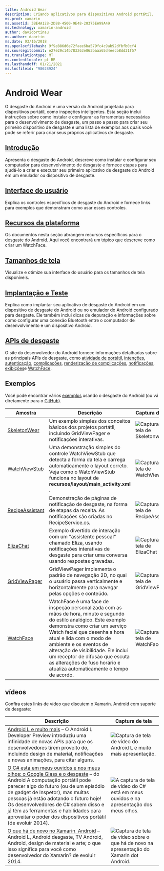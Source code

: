 ```yaml
---
title: Android Wear
description: Criando aplicativos para dispositivos Android portátil.
ms.prod: xamarin
ms.assetid: 3BE4A128-2D88-4500-9E48-20375EA99A49
ms.technology: xamarin-android
author: davidortinau
ms.author: daortin
ms.date: 03/16/2018
ms.openlocfilehash: 9f9e886d6e72faee6ba579fc4c9ab92dfbfb0cf4
ms.sourcegitcommit: e27e29c14b783263e063baaa65d4eecb8dd31f57
ms.translationtype: MT
ms.contentlocale: pt-BR
ms.lasthandoff: 01/21/2021
ms.locfileid: "98628924"
---
```

# <a name="android-wear"></a>Android Wear

O desgaste do Android é uma versão do Android projetada para dispositivos portátil, como inspeções inteligentes. Esta seção inclui instruções sobre como instalar e configurar as ferramentas necessárias para o desenvolvimento de desgaste, um passo a passo para criar seu primeiro dispositivo de desgaste e uma lista de exemplos aos quais você pode se referir para criar seus próprios aplicativos de desgaste.

## <a name="getting-started"></a>[Introdução](~/android/wear/get-started/index.md)

Apresenta o desgaste do Android, descreve como instalar e configurar seu computador para desenvolvimento de desgaste e fornece etapas para ajudá-lo a criar e executar seu primeiro aplicativo de desgaste do Android em um emulador ou dispositivo de desgaste.

## <a name="user-interface"></a>[Interface do usuário](~/android/wear/user-interface/index.md)

Explica os controles específicos de desgaste do Android e fornece links para exemplos que demonstram como usar esses controles.

## <a name="platform-features"></a>[Recursos da plataforma](~/android/wear/platform/index.md)

Os documentos nesta seção abrangem recursos específicos para o desgaste do Android. Aqui você encontrará um tópico que descreve como criar um WatchFace.

## <a name="screen-sizes"></a>[Tamanhos de tela](~/android/wear/screen-sizes.md)

Visualize e otimize sua interface do usuário para os tamanhos de tela disponíveis.

## <a name="deployment--testing"></a>[Implantação e Teste](~/android/wear/deploy-test/index.md)

Explica como implantar seu aplicativo de desgaste do Android em um dispositivo de desgaste do Android ou no emulador do Android configurado para desgaste. Ele também inclui dicas de depuração e informações sobre como configurar uma conexão Bluetooth entre o computador de desenvolvimento e um dispositivo Android.

## <a name="wear-apis"></a>[APIs de desgaste](https://developer.android.com/reference/android/support/wearable)

O site do desenvolvedor do Android fornece informações detalhadas sobre as principais APIs de desgaste, como [atividade de portátil](https://developer.android.com/reference/android/support/wearable/activity/package-summary.html), [intenções](https://developer.android.com/reference/com/google/android/wearable/intent/package-summary.html), [autenticação](https://developer.android.com/reference/android/support/wearable/authentication/package-summary.html), [complicações](https://developer.android.com/reference/android/support/wearable/complications/package-summary.html), [renderização de complicações](https://developer.android.com/reference/android/support/wearable/complications/rendering/package-summary.html), [notificações](https://developer.android.com/reference/android/support/wearable/notifications/package-summary.html), [exibições](https://developer.android.com/reference/android/support/wearable/view/package-summary.html)e [WatchFace](https://developer.android.com/reference/android/support/wearable/watchface/package-summary.html).

## <a name="samples"></a>Exemplos

Você pode encontrar vários [exemplos](/samples/browse/?products=xamarin&term=Xamarin.Android%2bwear) usando o desgaste do Android (ou vá diretamente para o [GitHub](https://github.com/xamarin/monodroid-samples/tree/master/wear)).

|Amostra|Descrição|Captura de tela|
|--- |--- |--- |
|[SkeletonWear](/samples/xamarin/monodroid-samples/wear-skeletonwear)|Um exemplo simples dos conceitos básicos dos projetos portátil, incluindo GridViewPager e notificações interativas.|![Captura de tela de Skeletonwear](images/skeleton.png)|
|[WatchViewStub](/samples/xamarin/monodroid-samples/wear-watchviewstub)|Uma demonstração simples do controle WatchViewStub que detecta a forma da tela e carrega automaticamente o layout correto. Veja como o WatchViewStub funciona no layout de **recursos/layout/main_activity.xml** .|![Captura de tela de WatchViewStub](images/watchview.png)|
|[RecipeAssistant](/samples/xamarin/monodroid-samples/wear-recipeassistant)|Demonstração de páginas de notificação de desgaste, na forma de etapas da receita. As notificações são criadas no RecipeService.cs.|![Captura de tela de RecipeAssistant](images/recipeassist.png)|
|[ElizaChat](/samples/xamarin/monodroid-samples/wear-elizachat)|Exemplo divertido de interação com um "assistente pessoal" chamado Eliza, usando notificações interativas de desgaste para criar uma conversa usando respostas gravadas.|![Captura de tela de ElizaChat](images/eliza.png)|
|[GridViewPager](/samples/xamarin/monodroid-samples/wear-gridviewpager)|GridViewPager implementa o padrão de navegação 2D, no qual o usuário passa verticalmente e horizontalmente para navegar pelas opções e conteúdo.|![Captura de tela de GridViewPager](images/gridviewpager.png)|
|[WatchFace](/samples/xamarin/monodroid-samples/wear-watchface)|WatchFace é uma face de inspeção personalizada com as mãos de hora, minuto e segundo do estilo analógico. Este exemplo demonstra como criar um serviço Watch facial que desenha a hora atual e lida com o modo de ambiente e os eventos de alteração de visibilidade. Ele inclui um receptor de difusão que escuta as alterações de fuso horário e atualiza automaticamente o tempo de acordo.|![Captura de tela de WatchFace](images/gridviewpager.png)|

## <a name="videos"></a>vídeos

Confira estes links de vídeo que discutem o Xamarin. Android com suporte de desgaste:

|Descrição|Captura de tela|
|--- |--- |
|[Android L e muito mais](https://blog.xamarin.com/webinar-recording-android-l-and-so-much-more/) &ndash; O Android L Developer Preview introduziu uma infinidade de novas APIs para que os desenvolvedores tirem proveito do, incluindo design de material, notificações e novas animações, para citar alguns.|![Captura de tela de vídeo do Android L e muito mais apresentação.](images/video-android-l.png)|
|[O C# está em meus ouvidos e nos meus olhos: o Google Glass e o desgaste](https://www.youtube.com/watch?v=80H8tXByZQc) &ndash; do Android A computação portátil pode parecer algo do futuro (ou de um episódio de gadget de Inspetor), mas muitas pessoas já estão adotando o futuro hoje! Os desenvolvedores de C# sabem disso e já têm as ferramentas e habilidades para aproveitar o poder dos dispositivos portátil (de evoluir 2014).|![A captura de tela de vídeo do C# está em meus ouvidos e na apresentação dos meus olhos.](images/video-eyes-ears.png)|
|[O que há de novo no Xamarin. Android](https://www.youtube.com/watch?v=Gpqc2XZIQfU) &ndash; Android L, Android desgaste, TV Android, Android, design de material e arte; o que isso significa para você como desenvolvedor do Xamarin? de evoluir 2014.|![Captura de tela de vídeo sobre o que há de novo na apresentação do Xamarin dot Android.](Images/video-whats-new.png)|

<!--

March 18
https://blog.xamarin.com/android-wear/

August 14
https://blog.xamarin.com/android-l-developer-preview-android-wear-support/

August 27
https://blog.xamarin.com/tips-for-your-first-android-wear-app/

Watch Face
https://github.com/Redth/Xamarin.Wear.WatchFace
-->